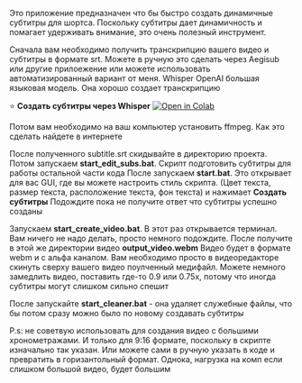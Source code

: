 Это приложение предназначен что бы быстро создать динамичные субтитры для шортса. Поскольку субтитры дает динамичность и помагает удерживать внимание, это очень полезный инструмент.

Сначала вам необходимо получить транскрипцию вашего видео и субтитры в формате srt. Можете в ручную это сделать через Aegisub или другие прилоежение или можете использовать автоматизированный вариант от меня. Whisper OpenAI большая языковая модель. Она хорошо создает транскрипцию

⭐ **Создать субтитры через Whisper** [![Open in Colab](https://raw.githubusercontent.com/hollowstrawberry/kohya-colab/main/assets/colab-badge.svg)]([https://colab.research.google.com/github/hollowstrawberry/kohya-colab/blob/main/Lora_Trainer.ipynb](https://colab.research.google.com/github/nullmansurov/Shorts-Subtitle-Maker/blob/main/whisper_subtitles.ipynb))

Потом вам необходимо на ваш компьютер установить ffmpeg. Как это сделать найдете в интернете

После полученного subtitle.srt скидывайте в директорию проекта. 
Потом запускаем **start_edit_subs.bat**. Скрипт подготовить субтитры для работы остальной части кода
После запускаем **start.bat**. Это открывает для вас GUI, где вы можете настроить стиль скрипта. (Цвет текста, размер текста, расположение текста, фон текста) и нажимает **Создать субтитры**
Подождите пока не получите ответ что субтитры успешно созданы

Запускаем **start_create_video.bat**. В этот раз открывается терминал. Вам ничего не надо делать, просто немного подождите.
После получите в этой же директории видео **output_video.webm**
Видео будет в формате webm и с альфа каналом. Вам необходимо просто в видеоредакторе скинуть сверху вашего видео поулченный медифайл. Можете немного замедлить видео, поставить где-то 0.9 или 0.75х, потому что иногда субтитры могут слишком сильно спешит

После запускайте **start_cleaner.bat** - она удаляет служебные файлы, что бы потом сразу можно было по новому создавать субтитры

P.s: не советвую использовать для создания видео с большими хронометражами. И только для 9:16 формате, поскольку в скрипте изначально так указан. Или можете сами в ручную указать в коде и превратить в горизантольный формат. Однока, нагрузка на комп если слишком большой видео, будет большим
